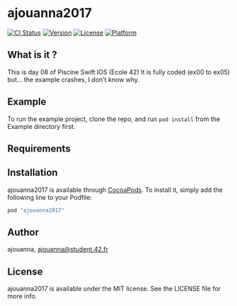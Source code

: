 # ajouanna2017

[![CI Status](http://img.shields.io/travis/ajouanna/ajouanna2017.svg?style=flat)](https://travis-ci.org/ajouanna/ajouanna2017)
[![Version](https://img.shields.io/cocoapods/v/ajouanna2017.svg?style=flat)](http://cocoapods.org/pods/ajouanna2017)
[![License](https://img.shields.io/cocoapods/l/ajouanna2017.svg?style=flat)](http://cocoapods.org/pods/ajouanna2017)
[![Platform](https://img.shields.io/cocoapods/p/ajouanna2017.svg?style=flat)](http://cocoapods.org/pods/ajouanna2017)

## What is it ?
This is day 08 of Piscine Swift IOS (Ecole 42)
It is fully coded (ex00 to ex05) but... the example crashes, I don't know why.

## Example

To run the example project, clone the repo, and run `pod install` from the Example directory first.

## Requirements

## Installation

ajouanna2017 is available through [CocoaPods](http://cocoapods.org). To install
it, simply add the following line to your Podfile:

```ruby
pod "ajouanna2017"
```

## Author

ajouanna, ajouanna@student.42.fr

## License

ajouanna2017 is available under the MIT license. See the LICENSE file for more info.
